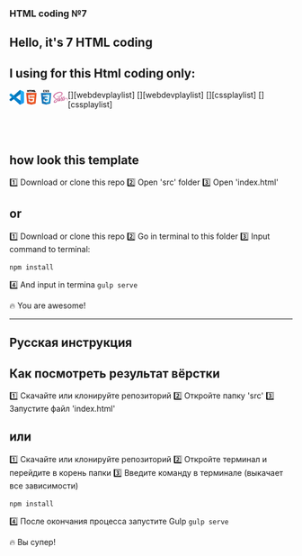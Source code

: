 ### HTML coding №7


## Hello, it's 7 HTML coding


## I using for this Html coding only: 
[<img align="left" alt="Visual Studio Code" width="26px" src="https://raw.githubusercontent.com/github/explore/80688e429a7d4ef2fca1e82350fe8e3517d3494d/topics/visual-studio-code/visual-studio-code.png" />][webdevplaylist]
[<img align="left" alt="HTML5" width="26px" src="https://raw.githubusercontent.com/github/explore/80688e429a7d4ef2fca1e82350fe8e3517d3494d/topics/html/html.png" />][webdevplaylist]
[<img align="left" alt="CSS3" width="26px" src="https://raw.githubusercontent.com/github/explore/80688e429a7d4ef2fca1e82350fe8e3517d3494d/topics/css/css.png" />][cssplaylist]
[<img align="left" alt="Sass" width="26px" src="https://raw.githubusercontent.com/github/explore/80688e429a7d4ef2fca1e82350fe8e3517d3494d/topics/sass/sass.png" />][cssplaylist]

<br>
<br>

## how look this template

1️⃣ Download or clone this repo
2️⃣ Open 'src' folder
3️⃣ Open 'index.html'
<br>

## or

1️⃣ Download or clone this repo
2️⃣ Go in terminal to this folder
3️⃣ Input command to terminal: 

`npm install`

4️⃣ And input in termina
`gulp serve`

🔥 You are awesome!

***

## Русская инструкция

## Как посмотреть результат вёрстки 

1️⃣ Скачайте или клонируйте репозиторий
2️⃣ Откройте папку 'src'
3️⃣ Запустите файл 'index.html'
<br>

## или

1️⃣ Скачайте или клонируйте репозиторий
2️⃣ Откройте терминал и перейдите в корень папки
3️⃣ Введите команду в терминале (выкачает все зависимости)  

`npm install`

4️⃣ После окончания процесса запустите Gulp
`gulp serve`

🔥 Вы супер!

